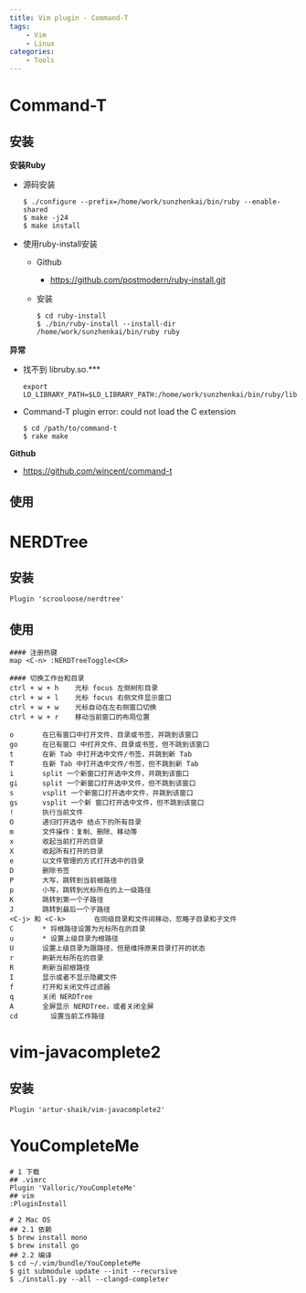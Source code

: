 ```yaml
---
title: Vim plugin - Command-T
tags:
    - Vim
    - Linux
categories:
    - Tools
---
```


# Command-T

## 安装

**安装Ruby**

- 源码安装

  ```shell
  $ ./configure --prefix=/home/work/sunzhenkai/bin/ruby --enable-shared
  $ make -j24
  $ make install
  ```

- 使用ruby-install安装

  - Github

    - https://github.com/postmodern/ruby-install.git

  - 安装

    ```shell
    $ cd ruby-install
    $ ./bin/ruby-install --install-dir /home/work/sunzhenkai/bin/ruby ruby
    ```

**异常**

- 找不到 libruby.so.***

  ```shell
  export LD_LIBRARY_PATH=$LD_LIBRARY_PATH:/home/work/sunzhenkai/bin/ruby/lib
  ```

- Command-T plugin error: could not load the C extension

  ```shell
  $ cd /path/to/command-t
  $ rake make
  ```

**Github**

- https://github.com/wincent/command-t

## 使用

# NERDTree

## 安装

```shell
Plugin 'scrooloose/nerdtree'
```

## 使用

```shell
#### 注册热键
map <C-n> :NERDTreeToggle<CR>

#### 切换工作台和目录
ctrl + w + h    光标 focus 左侧树形目录
ctrl + w + l    光标 focus 右侧文件显示窗口
ctrl + w + w    光标自动在左右侧窗口切换
ctrl + w + r    移动当前窗口的布局位置

o       在已有窗口中打开文件、目录或书签，并跳到该窗口
go      在已有窗口 中打开文件、目录或书签，但不跳到该窗口
t       在新 Tab 中打开选中文件/书签，并跳到新 Tab
T       在新 Tab 中打开选中文件/书签，但不跳到新 Tab
i       split 一个新窗口打开选中文件，并跳到该窗口
gi      split 一个新窗口打开选中文件，但不跳到该窗口
s       vsplit 一个新窗口打开选中文件，并跳到该窗口
gs      vsplit 一个新 窗口打开选中文件，但不跳到该窗口
!       执行当前文件
O       递归打开选中 结点下的所有目录
m       文件操作：复制、删除、移动等
x       收起当前打开的目录
X       收起所有打开的目录
e       以文件管理的方式打开选中的目录
D       删除书签
P       大写，跳转到当前根路径
p       小写，跳转到光标所在的上一级路径
K       跳转到第一个子路径
J       跳转到最后一个子路径
<C-j> 和 <C-k>       在同级目录和文件间移动，忽略子目录和子文件
C       * 将根路径设置为光标所在的目录
u       * 设置上级目录为根路径
U       设置上级目录为跟路径，但是维持原来目录打开的状态
r       刷新光标所在的目录
R       刷新当前根路径
I       显示或者不显示隐藏文件
f       打开和关闭文件过滤器
q       关闭 NERDTree
A       全屏显示 NERDTree，或者关闭全屏
cd		  设置当前工作路径
```

# vim-javacomplete2

## 安装

```shell
Plugin 'artur-shaik/vim-javacomplete2'
```



# YouCompleteMe

```shell
# 1 下载
## .vimrc
Plugin 'Valloric/YouCompleteMe'
## vim
:PluginInstall

# 2 Mac OS
## 2.1 依赖
$ brew install mono
$ brew install go
## 2.2 编译
$ cd ~/.vim/bundle/YouCompleteMe
$ git submodule update --init --recursive
$ ./install.py --all --clangd-completer
```

